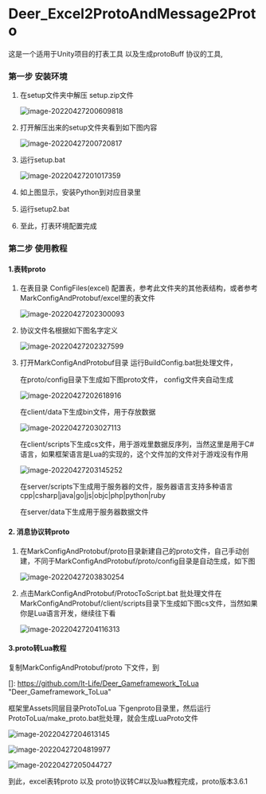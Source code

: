# Deer_Excel2ProtoAndMessage2Proto
这是一个适用于Unity项目的打表工具 以及生成protoBuff 协议的工具,

[实际应用于在Unity框架库]: https://github.com/It-Life/Deer_Gameframework_ToLua
[基于wincc0823库 Excel2Proto]: https://github.com/wincc0823/Excel2Protobuf

### 第一步 安装环境

1. 在setup文件夹中解压 setup.zip文件

   ![image-20220427200609818](https://github.com/It-Life/Deer_Excel2Proto/blob/main/setup/tempImage/image-20220427200609818.png)

2. 打开解压出来的setup文件夹看到如下图内容

   ![image-20220427200720817](https://github.com/It-Life/Deer_Excel2Proto/blob/main/setup/tempImage/image-20220427200720817.png)

3. 运行setup.bat

   ![image-20220427201017359](https://github.com/It-Life/Deer_Excel2Proto/blob/main/setup/tempImage/image-20220427201017359.png)

4. 如上图显示，安装Python到对应目录里

5. 运行setup2.bat

6. 至此，打表环境配置完成

### 第二步 使用教程

#### 1.表转proto

1. 在表目录 ConfigFiles(excel) 配置表，参考此文件夹的其他表结构，或者参考MarkConfigAndProtobuf/excel里的表文件

   ![image-20220427202300093](https://github.com/It-Life/Deer_Excel2Proto/blob/main/setup/tempImage/image-20220427202300093.png)

2. 协议文件名根据如下图名字定义

   ![image-20220427202327599](https://github.com/It-Life/Deer_Excel2Proto/blob/main/setup/tempImage/image-20220427202327599.png)

3. 打开MarkConfigAndProtobuf目录 运行BuildConfig.bat批处理文件，

   在proto/config目录下生成如下图proto文件， config文件夹自动生成

   ![image-20220427202618916](https://github.com/It-Life/Deer_Excel2Proto/blob/main/setup/tempImage/image-20220427202618916.png)

   在client/data下生成bin文件，用于存放数据

   ![image-20220427203027113](https://github.com/It-Life/Deer_Excel2Proto/blob/main/setup/tempImage/image-20220427203027113.png)

   在client/scripts下生成cs文件，用于游戏里数据反序列，当然这里是用于C#语言，如果框架语言是Lua的实现的，这个文件加的文件对于游戏没有作用

   ![image-20220427203145252](https://github.com/It-Life/Deer_Excel2Proto/blob/main/setup/tempImage/image-20220427203145252.png)

   在server/scripts下生成用于服务器的文件，服务器语言支持多种语言 cpp|csharp|java|go|js|objc|php|python|ruby

   在server/data下生成用于服务器数据文件

#### 2. 消息协议转proto

1. 在MarkConfigAndProtobuf/proto目录新建自己的proto文件，自己手动创建，不同于MarkConfigAndProtobuf/proto/config目录是自动生成，如下图

   ![image-20220427203830254](https://github.com/It-Life/Deer_Excel2Proto/blob/main/setup/tempImage/image-20220427203830254.png)

2. 点击MarkConfigAndProtobuf/ProtocToScript.bat 批处理文件在MarkConfigAndProtobuf/client/scripts目录下生成如下图cs文件，当然如果你是Lua语言开发，继续往下看

   ![image-20220427204116313](https://github.com/It-Life/Deer_Excel2Proto/blob/main/setup/tempImage/image-20220427204116313.png)

   

####	3.proto转Lua教程

复制MarkConfigAndProtobuf/proto 下文件，到

[]: https://github.com/It-Life/Deer_Gameframework_ToLua	"Deer_Gameframework_ToLua"

框架里Assets同层目录ProtoToLua 下genproto目录里，然后运行ProtoToLua/make_proto.bat批处理，就会生成LuaProto文件

![image-20220427204613145](https://github.com/It-Life/Deer_Excel2Proto/blob/main/setup/tempImage/image-20220427204613145.png)

![image-20220427204819977](https://github.com/It-Life/Deer_Excel2Proto/blob/main/setup/tempImage/image-20220427204819977.png)

![image-20220427205044727](https://github.com/It-Life/Deer_Excel2Proto/blob/main/setup/tempImage/image-20220427205044727.png)

到此，excel表转proto 以及 proto协议转C#以及lua教程完成，proto版本3.6.1
